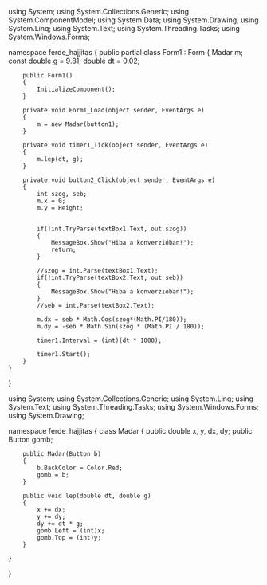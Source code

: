 using System;
using System.Collections.Generic;
using System.ComponentModel;
using System.Data;
using System.Drawing;
using System.Linq;
using System.Text;
using System.Threading.Tasks;
using System.Windows.Forms;

namespace ferde_hajjitas
{
    public partial class Form1 : Form
    {
        Madar m;
        const double g = 9.81;
        double dt = 0.02;

        public Form1()
        {
            InitializeComponent();
        }

        private void Form1_Load(object sender, EventArgs e)
        {
            m = new Madar(button1);
        }

        private void timer1_Tick(object sender, EventArgs e)
        {
            m.lep(dt, g);
        }

        private void button2_Click(object sender, EventArgs e)
        {
            int szog, seb;
            m.x = 0;
            m.y = Height;


            if(!int.TryParse(textBox1.Text, out szog))
            {
                MessageBox.Show("Hiba a konverzióban!");
                return;
            }

            //szog = int.Parse(textBox1.Text);
            if(!int.TryParse(textBox2.Text, out seb))
            {
                MessageBox.Show("Hiba a konverzióban!");
            }
            //seb = int.Parse(textBox2.Text);

            m.dx = seb * Math.Cos(szog*(Math.PI/180));
            m.dy = -seb * Math.Sin(szog * (Math.PI / 180));

            timer1.Interval = (int)(dt * 1000);

            timer1.Start();
        }
    }
}




using System;
using System.Collections.Generic;
using System.Linq;
using System.Text;
using System.Threading.Tasks;
using System.Windows.Forms;
using System.Drawing;

namespace ferde_hajjitas
{
    class Madar
    {
        public double x, y, dx, dy;
        public Button gomb;

        public Madar(Button b)
        {
            b.BackColor = Color.Red;
            gomb = b;
        }

        public void lep(double dt, double g)
        {
            x += dx;
            y += dy;
            dy += dt * g;
            gomb.Left = (int)x;
            gomb.Top = (int)y;
        }

    }
}






